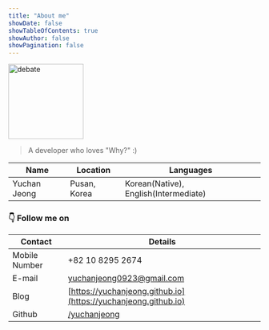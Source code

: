 ```yaml
---
title: "About me"
showDate: false
showTableOfContents: true
showAuthor: false
showPagination: false
---
```


<img width="150px" alt="debate" src="https://user-images.githubusercontent.com/84524514/183109790-2aed3ca5-36c3-4852-b37f-88bdeb70b61b.jpg"/>

> A developer who loves "Why?" :)

| Name         | Location     | Languages                             |
| ------------ | ------------ | ------------------------------------- |
| Yuchan Jeong | Pusan, Korea | Korean(Native), English(Intermediate) |

### 👇 Follow me on

| Contact       | Details                                                        |
| ------------- | -------------------------------------------------------------- |
| Mobile Number | +82 10 8295 2674                                               |
| E-mail        | [yuchanjeong0923@gmail.com](mailto:yuchanjeong0923@gmail.com)  |
| Blog          | [https://yuchanjeong.github.io](https://yuchanjeong.github.io) |
| Github        | [/yuchanjeong](https://github.com/yuchanjeong)                 |
